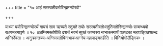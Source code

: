 +++
title = "१० आहं सरस्वतीवतोरिन्द्राग्न्योरवो"

+++

याभ्यां ययोरिन्द्राग्न्योरर्थं गायत्रं साम ऋच्यते स्तूयते तयोः सरस्वतीवतोःस्तुतिमतोरिन्द्राग्न्योः सम्बन्ध्यवो रक्षणमहमावृणे ॥ १० ॥अग्निमस्तोषीति दशर्चं नवमं सूक्तं काण्वस्य नाभाकस्यार्षं षडष्टका महापङ्क्तिश्छन्दः अग्निर्देवता । अनुक्रान्तञ्च-अग्निमस्तोषिनाभाकआग्नेयं महापाङ्क्तंहीति । विनियोगोलैङ्गिकः ।
